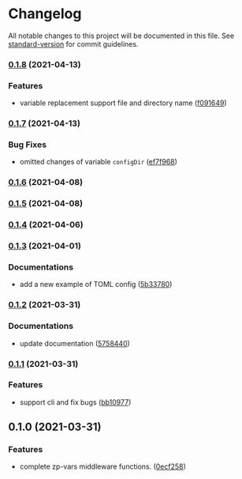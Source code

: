 # Changelog

All notable changes to this project will be documented in this file. See [standard-version](https://github.com/conventional-changelog/standard-version) for commit guidelines.

### [0.1.8](https://github.com/zppack/zp-vars/compare/v0.1.7...v0.1.8) (2021-04-13)


### Features

* variable replacement support file and directory name ([f091649](https://github.com/zppack/zp-vars/commit/f091649bc5533d3380da08b44efb0675368589b6))

### [0.1.7](https://github.com/zppack/zp-vars/compare/v0.1.6...v0.1.7) (2021-04-13)


### Bug Fixes

* omitted changes of variable `configDir` ([ef7f968](https://github.com/zppack/zp-vars/commit/ef7f96878bf0708b9f813b8d8031452eb6385b2b))

### [0.1.6](https://github.com/zppack/zp-vars/compare/v0.1.5...v0.1.6) (2021-04-08)

### [0.1.5](https://github.com/zppack/zp-vars/compare/v0.1.4...v0.1.5) (2021-04-08)

### [0.1.4](https://github.com/zppack/zp-vars/compare/v0.1.3...v0.1.4) (2021-04-06)

### [0.1.3](https://github.com/zppack/zp-vars/compare/v0.1.2...v0.1.3) (2021-04-01)


### Documentations

* add a new example of TOML config ([5b33780](https://github.com/zppack/zp-vars/commit/5b337801258c15c13614397b97862f2250ef5c15))

### [0.1.2](https://github.com/zppack/zp-vars/compare/v0.1.1...v0.1.2) (2021-03-31)


### Documentations

* update documentation ([5758440](https://github.com/zppack/zp-vars/commit/5758440bedd9efb022d7f417017bfd237f0b27d5))

### [0.1.1](https://github.com/zppack/zp-vars/compare/v0.1.0...v0.1.1) (2021-03-31)


### Features

* support cli and fix bugs ([bb10977](https://github.com/zppack/zp-vars/commit/bb109776bb1f92351996d8dc5eae7d6cad87e31c))

## 0.1.0 (2021-03-31)


### Features

* complete zp-vars middleware functions. ([0ecf258](https://github.com/zppack/zp-vars/commit/0ecf258bdfca406a0aadd992b1ea0102f29f0f93))
